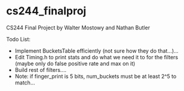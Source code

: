 # cs244_finalproj
CS244 Final Project by Walter Mostowy and Nathan Butler

Todo List:
  - Implement BucketsTable efficiently (not sure how they do that...)...
  - Edit Timing.h to print stats and do what we need it to for the filters (maybe only do false positive rate and max on it)
  - Build rest of filters....
  - Note: if finger_print is 5 bits, num_buckets must be at least  2^5 to match...

